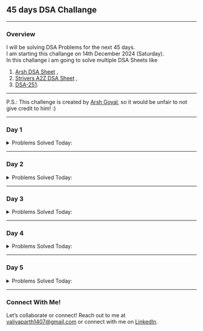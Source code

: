 ## 45 days DSA Challange

---

### Overview
I will be solving DSA Problems for the next 45 days.<br>
I am starting this challange on 14th December 2024 (Saturday).<br>
In this challange i am going to solve multiple DSA Sheets like 
1. [Arsh DSA Sheet](https://www.proelevate.in/dsa-practice/arsh-dsa-sheet) ,
2. [Strivers A2Z DSA Sheet](https://takeuforward.org/strivers-a2z-dsa-course/strivers-a2z-dsa-course-sheet-2) ,
3. [DSA-251](https://www.propeers.in/roadmaps/657d7e45e3609127743ec629).

---

P.S.: This challenge is created by [Arsh Goyal](https://www.youtube.com/@ArshGoyal), so it would be unfair to not give credit to him! :)

---

### Day 1
<details>
  <summary>Problems Solved Today:</summary>
  
  - [Remove Duplicates from Sorted Array](https://leetcode.com/problems/remove-duplicates-from-sorted-array) {1, 2}
  - [Best Time to Buy and Sell Stock](https://leetcode.com/problems/best-time-to-buy-and-sell-stock) {1}
  - [Check if Array Is Sorted and Rotated](https://leetcode.com/problems/check-if-array-is-sorted-and-rotated) {2}
  - [Second largest element in the array](https://www.naukri.com/code360/problems/second-largest-element-in-the-array_873375) {3}
  - [Rotate array](https://www.naukri.com/code360/problems/rotate-array_1230543) {3}
</details>

---

### Day 2
<details>
  <summary>Problems Solved Today:</summary>

  - [Two Sum](https://leetcode.com/problems/two-sum/description/) {1}
  - [Move Zeroes](https://leetcode.com/problems/move-zeroes/description/) {1}
  - [Valid Parentheses](https://leetcode.com/problems/valid-parentheses/description/) {1}
  - [Duplicate Character in String](https://www.geeksforgeeks.org/print-all-the-duplicates-in-the-input-string/) {1}
  - [Find the Index of the First Occurrence in a String](https://leetcode.com/problems/find-the-index-of-the-first-occurrence-in-a-string/description/) {1}
</details>

--- 

### Day 3
<details>
  <summary>Problems Solved Today:</summary>
  
  - [Non-Decreasing Array](https://www.naukri.com/code360/problems/non-decreasing-array_699920?utm_source=youtube&utm_medium=affiliate&utm_campaign=parikh_youtube) {3}
  - [Equilibrium Index](https://www.naukri.com/code360/problems/equilibrium-index_893014) {3}
  - [Longest Common Prefix](https://leetcode.com/problems/longest-common-prefix/description/) {1}
  - [Sort Colors](https://leetcode.com/problems/sort-colors/) {1}
  - [Set Matrix Zeroes](https://leetcode.com/problems/set-matrix-zeroes/description/) {1}
  - [Find All Duplicates in an Array](https://leetcode.com/problems/find-all-duplicates-in-an-array/description/) {1}

</details>

---

### Day 4
<details>
  <summary>Problems Solved Today:</summary>

  - [3 Sum](https://leetcode.com/problems/3sum/) {1}
  - [Subarray Sums Divisible by K](https://leetcode.com/problems/subarray-sums-divisible-by-k/description/) {1}
  - [Maximum Product of Three Numbers](https://leetcode.com/problems/maximum-product-of-three-numbers/description/) {1}
  - [First Missing Positive](https://www.naukri.com/code360/problems/first-missing-positive_699946) {3}
</details>  

---

### Day 5
<details>
  <summary>Problems Solved Today:</summary>

  - [Container With Most Water](https://leetcode.com/problems/container-with-most-water/description/) {1}
  - [Product Array Puzzle](https://geeksforgeeks.org/problems/product-array-puzzle4525/1) {1}
</details>

--- 

### Connect With Me!
Let’s collaborate or connect! Reach out to me at valiyaparth1407@gmail.com or connect with me on [LinkedIn](www.linkedin.com/in/parthvaliya).


